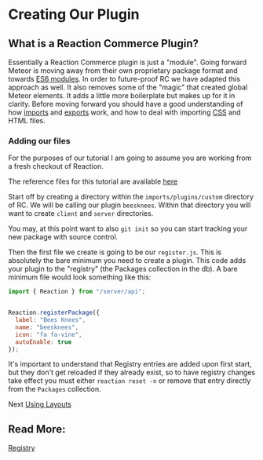 # Creating Our Plugin

## What is a Reaction Commerce Plugin?

Essentially a Reaction Commerce plugin is just a "module". Going forward Meteor is moving away from their own proprietary
package format and towards [ES6 modules](http://exploringjs.com/es6/ch_modules.html). In order to future-proof RC we have
adapted this approach as well. It also removes some of the "magic" that created global Meteor elements.
It adds a little more boilerplate but makes up for it in clarity. Before moving forward you should have a
good understanding of how [imports](https://developer.mozilla.org/en/docs/web/javascript/reference/statements/import) and
[exports](https://developer.mozilla.org/en/docs/web/javascript/reference/statements/export) work,
and how to deal with importing [CSS](https://guide.meteor.com/build-tool.html#css-importing) and HTML files.

### Adding our files

For the purposes of our tutorial I am going to assume you are working from a fresh checkout of Reaction.

The reference files for this tutorial are available [here](https://github.com/reactioncommerce/reaction-example-plugin)

Start off by creating a directory within the `imports/plugins/custom` directory of RC. We will be calling our plugin `beesknees`.
Within that directory you will want to create `client` and `server` directories.

You may, at this point want to also `git init` so you can start tracking your new package with source control.

Then the first file we create is going to be our `register.js`. This is absolutely the bare minimum you need to create
a plugin. This code adds your plugin to the "registry" (the Packages collection in the db). A bare minimum file would
look something like this:

```js
import { Reaction } from "/server/api";


Reaction.registerPackage({
  label: "Bees Knees",
  name: "beesknees",
  icon: "fa fa-vine",
  autoEnable: true
});

```

It's important to understand that Registry entries are added upon first start, but they don't get reloaded if they already
exist, so to have registry changes take effect you must either `reaction reset -n` or remove that entry directly from
the `Packages` collection.

Next [Using Layouts](/developer/tutorial/plugin-layouts-3)

## Read More:

[Registry](/developer/packages/registry)
